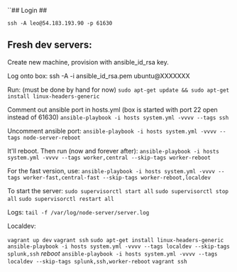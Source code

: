 ``## Login ##

`ssh -A leo@54.183.193.90 -p 61630`

## Fresh dev servers: ##

Create new machine, provision with ansible_id_rsa key.

Log onto box:
ssh -A -i ansible_id_rsa.pem ubuntu@XXXXXXX

Run: (must be done by hand for now)
`sudo apt-get update && sudo apt-get install linux-headers-generic`

Comment out ansible port in hosts.yml (box is started with port 22 open instead of 61630)
`ansible-playbook -i hosts system.yml -vvvv --tags ssh`

Uncomment ansible port:
`ansible-playbook -i hosts system.yml -vvvv --tags node-server-reboot`

It'll reboot. Then run (now and forever after):
`ansible-playbook -i hosts system.yml -vvvv --tags worker,central --skip-tags worker-reboot`

For the fast version, use:
`ansible-playbook -i hosts system.yml -vvvv --tags worker-fast,central-fast --skip-tags worker-reboot,localdev`

To start the server:
`sudo supervisorctl start all`
`sudo supervisorctl stop all`
`sudo supervisorctl restart all`

Logs:
`tail -f /var/log/node-server/server.log`


Localdev:

`vagrant up dev`
`vagrant ssh`
`sudo apt-get install linux-headers-generic`
`ansible-playbook -i hosts system.yml -vvvv --tags localdev --skip-tags splunk,ssh`
*reboot*
`ansible-playbook -i hosts system.yml -vvvv --tags localdev --skip-tags splunk,ssh,worker-reboot`
`vagrant ssh`